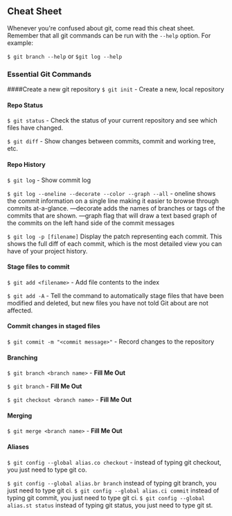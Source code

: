 ## Cheat Sheet 

Whenever you're confused about git, come read this cheat sheet. Remember that all git commands can be run with the `--help` option. For example: 

`$ git branch --help` or `$git log --help`

### Essential Git Commands

####Create a new git repository
`$ git init` - Create a new, local repository

#### Repo Status
`$ git status` - Check the status of your current repository and see which files have changed.

`$ git diff` - Show changes between commits, commit and working tree, etc.

#### Repo History
`$ git log` - Show commit log

`$ git log --oneline --decorate --color --graph --all` - oneline shows the commit information on a single line making it easier to browse through commits at-a-glance. —decorate adds the names of branches or tags of the commits that are shown. —graph flag that will draw a text based graph of the commits on the left hand side of the commit messages

`$ git log -p [filename]` Display the patch representing each commit. This shows the full diff of each commit, which is the most detailed view you can have of your project history.

#### Stage files to commit
`$ git add <filename>` - Add file contents to the index

`$ git add -A` - Tell the command to automatically stage files that have been modified and deleted, but new files you have not told Git about are not affected.

#### Commit changes in staged files
`$ git commit -m "<commit message>"` - Record changes to the repository
#### Branching
`$ git branch <branch name>` - __Fill Me Out__

`$ git branch` - __Fill Me Out__

`$ git checkout <branch name>` - __Fill Me Out__

#### Merging

`$ git merge <branch name>` - __Fill Me Out__

#### Aliases

`$ git config --global alias.co checkout` - instead of typing git checkout, you just need to type git co.

`$ git config --global alias.br branch`
instead of typing git branch, you just need to type git ci.
`$ git config --global alias.ci commit`
instead of typing git commit, you just need to type git ci.
`$ git config --global alias.st status`
instead of typing git status, you just need to type git st.